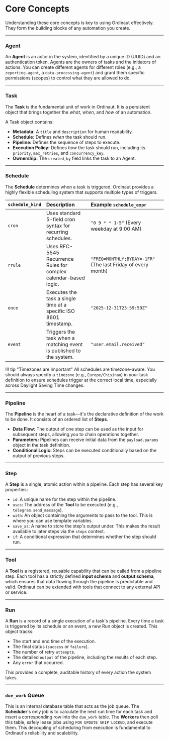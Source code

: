 # Core Concepts

Understanding these core concepts is key to using Ordinaut effectively. They form the building blocks of any automation you create.

---

### Agent

An **Agent** is an actor in the system, identified by a unique ID (UUID) and an authentication token. Agents are the owners of tasks and the initiators of actions. You can create different agents for different roles (e.g., a `reporting-agent`, a `data-processing-agent`) and grant them specific permissions (scopes) to control what they are allowed to do.

---

### Task

The **Task** is the fundamental unit of work in Ordinaut. It is a persistent object that brings together the *what*, *when*, and *how* of an automation.

A Task object contains:
- **Metadata:** A `title` and `description` for human readability.
- **Schedule:** Defines *when* the task should run.
- **Pipeline:** Defines the sequence of steps to execute.
- **Execution Policy:** Defines *how* the task should run, including its `priority`, `max_retries`, and `concurrency_key`.
- **Ownership:** The `created_by` field links the task to an Agent.

---

### Schedule

The **Schedule** determines when a task is triggered. Ordinaut provides a highly flexible scheduling system that supports multiple types of triggers.

| `schedule_kind` | Description                                                                                             | Example `schedule_expr`                                     |
|:----------------|:--------------------------------------------------------------------------------------------------------|:------------------------------------------------------------|
| `cron`          | Uses standard 5-field cron syntax for recurring schedules.                                              | `"0 9 * * 1-5"` (Every weekday at 9:00 AM)                |
| `rrule`         | Uses RFC-5545 Recurrence Rules for complex calendar-based logic.                                          | `"FREQ=MONTHLY;BYDAY=-1FR"` (The last Friday of every month) |
| `once`          | Executes the task a single time at a specific ISO 8601 timestamp.                                       | `"2025-12-31T23:59:59Z"`                                  |
| `event`         | Triggers the task when a matching event is published to the system.                                     | `"user.email.received"`                                   |

!!! tip "Timezones are Important"
    All schedules are timezone-aware. You should always specify a `timezone` (e.g., `Europe/Chisinau`) in your task definition to ensure schedules trigger at the correct local time, especially across Daylight Saving Time changes.

---

### Pipeline

The **Pipeline** is the heart of a task—it's the declarative definition of the work to be done. It consists of an ordered list of **Steps**.

- **Data Flow:** The output of one step can be used as the input for subsequent steps, allowing you to chain operations together.
- **Parameters:** Pipelines can receive initial data from the `payload.params` object in the task definition.
- **Conditional Logic:** Steps can be executed conditionally based on the output of previous steps.

---

### Step

A **Step** is a single, atomic action within a pipeline. Each step has several key properties:

- `id`: A unique name for the step within the pipeline.
- `uses`: The address of the **Tool** to be executed (e.g., `telegram.send_message`).
- `with`: An object containing the arguments to pass to the tool. This is where you can use template variables.
- `save_as`: A name to store the step's output under. This makes the result available to later steps via the `steps` context.
- `if`: A conditional expression that determines whether the step should run.

---

### Tool

A **Tool** is a registered, reusable capability that can be called from a pipeline step. Each tool has a strictly defined **input schema** and **output schema**, which ensures that data flowing through the pipeline is predictable and valid. Ordinaut can be extended with tools that connect to any external API or service.

---

### Run

A **Run** is a record of a single execution of a task's pipeline. Every time a task is triggered by its schedule or an event, a new Run object is created. This object tracks:

- The start and end time of the execution.
- The final status (`success` or `failure`).
- The number of retry `attempt`s.
- The detailed `output` of the pipeline, including the results of each step.
- Any `error` that occurred.

This provides a complete, auditable history of every action the system takes.

---

### `due_work` Queue

This is an internal database table that acts as the job queue. The **Scheduler**'s only job is to calculate the next run time for each task and insert a corresponding row into the `due_work` table. The **Workers** then poll this table, safely lease jobs using `FOR UPDATE SKIP LOCKED`, and execute them. This decoupling of scheduling from execution is fundamental to Ordinaut's reliability and scalability.